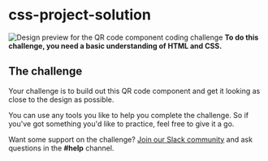 # css-project-solution
![Design preview for the QR code component coding challenge](./design/desktop-preview.jpg)
**To do this challenge, you need a basic understanding of HTML and CSS.**
## The challenge

Your challenge is to build out this QR code component and get it looking as close to the design as possible.

You can use any tools you like to help you complete the challenge. So if you've got something you'd like to practice, feel free to give it a go.

Want some support on the challenge? [Join our Slack community](https://www.frontendmentor.io/slack) and ask questions in the **#help** channel.
